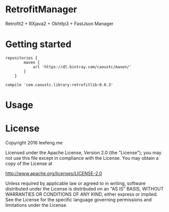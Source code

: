 # RetrofitManager
Retrofit2 + RXjava2 + Okhttp3 + FastJson Manager

# Getting started

```
repositories {
        maven {
            url 'https://dl.bintray.com/caoustc/maven/'
        }
    }
    
compile 'com.caoustc.library:retrofitlib:0.0.3'
```
    
# Usage

    
# License
Copyright 2016 leefeng.me

Licensed under the Apache License, Version 2.0 (the "License");
you may not use this file except in compliance with the License.
You may obtain a copy of the License at

   http://www.apache.org/licenses/LICENSE-2.0

Unless required by applicable law or agreed to in writing, software
distributed under the License is distributed on an "AS IS" BASIS,
WITHOUT WARRANTIES OR CONDITIONS OF ANY KIND, either express or implied.
See the License for the specific language governing permissions and
limitations under the License.
